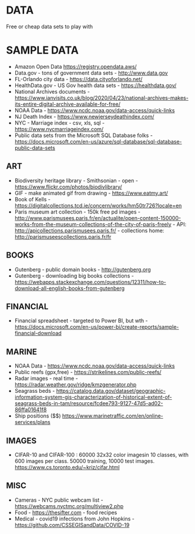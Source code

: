 # DATA

Free or cheap data sets to play with

# SAMPLE DATA

* Amazon Open Data <https://registry.opendata.aws/>
* Data.gov - tons of government data sets - http://www.data.gov
* FL-Orlando city data - https://data.cityoforlando.net/
* HealthData.gov - US Gov health data sets - https://healthdata.gov/
* National Archives documents - https://www.ianvisits.co.uk/blog/2020/04/23/national-archives-makes-its-entire-digital-archive-available-for-free/
* NOAA Data - https://www.ncdc.noaa.gov/data-access/quick-links
* NJ Death Index - https://www.newjerseydeathindex.com/
* NYC - Marriage index - csv, xls, sql -  https://www.nycmarriageindex.com/
* Public data sets from the Microsoft SQL Database folks - https://docs.microsoft.com/en-us/azure/sql-database/sql-database-public-data-sets 

## ART

* Biodiversity heritage library - Smithsonian - open - https://www.flickr.com/photos/biodivlibrary/
* GIF - make animated gif from drawing - https://www.eatmy.art/
* Book of Kells - https://digitalcollections.tcd.ie/concern/works/hm50tr726?locale=en
* Paris museum art collection - 150k free pd images - http://www.parismusees.paris.fr/en/actualite/open-content-150000-works-from-the-museum-collections-of-the-city-of-paris-freely - API: http://apicollections.parismusees.paris.fr/ - collections home: http://parismuseescollections.paris.fr/fr


## BOOKS

* Gutenberg - public domain books - http://gutenberg.org
* Gutenberg - downloading big books collections - https://webapps.stackexchange.com/questions/12311/how-to-download-all-english-books-from-gutenberg

## FINANCIAL

* Financial spreadsheet - targeted to Power BI, but wth - https://docs.microsoft.com/en-us/power-bi/create-reports/sample-financial-download

## MARINE

* NOAA Data - https://www.ncdc.noaa.gov/data-access/quick-links 
* Public reefs (gpx,free) - https://strikelines.com/public-reefs/
* Radar images - real time - https://radar.weather.gov/ridge/kmzgenerator.php 
* Seagrass beds - https://catalog.data.gov/dataset/geographic-information-system-gis-characterization-of-historical-extent-of-seagrass-beds-in-tam/resource/fcdee793-9127-47d5-ad02-86ffa01641f8
* Ship positions ($$) https://www.marinetraffic.com/en/online-services/plans

## IMAGES

* CIFAR-10 and CIFAR-100 : 60000 32x32 color imagesin 10 classes, with 600 images per class.  50000 training, 10000 test images.  https://www.cs.toronto.edu/~kriz/cifar.html

## MISC

* Cameras - NYC public webcam list - https://webcams.nyctmc.org/multiview2.php
* Food - https://thesifter.com - food recipes
* Medical - covid19 infections from John Hopkins - https://github.com/CSSEGISandData/COVID-19

